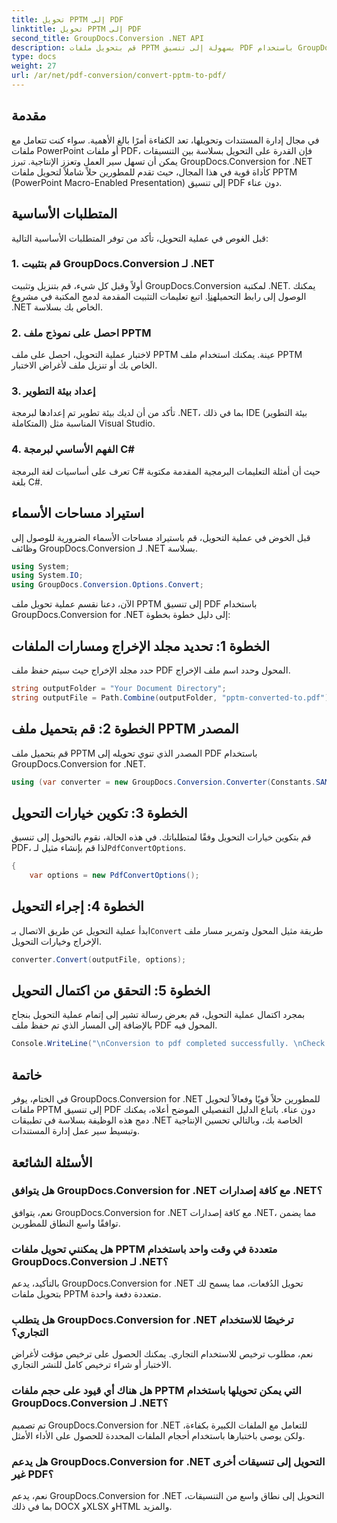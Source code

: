 ```yaml
---
title: تحويل PPTM إلى PDF
linktitle: تحويل PPTM إلى PDF
second_title: GroupDocs.Conversion .NET API
description: قم بتحويل ملفات PPTM بسهولة إلى تنسيق PDF باستخدام GroupDocs.Conversion لـ .NET. تبسيط سير عمل إدارة المستندات بسهولة.
type: docs
weight: 27
url: /ar/net/pdf-conversion/convert-pptm-to-pdf/
---
```

## مقدمة
في مجال إدارة المستندات وتحويلها، تعد الكفاءة أمرًا بالغ الأهمية. سواء كنت تتعامل مع ملفات PowerPoint أو ملفات PDF، فإن القدرة على التحويل بسلاسة بين التنسيقات يمكن أن تسهل سير العمل وتعزز الإنتاجية. تبرز GroupDocs.Conversion for .NET كأداة قوية في هذا المجال، حيث تقدم للمطورين حلاً شاملاً لتحويل ملفات PPTM (PowerPoint Macro-Enabled Presentation) إلى تنسيق PDF دون عناء.
## المتطلبات الأساسية
قبل الغوص في عملية التحويل، تأكد من توفر المتطلبات الأساسية التالية:
### 1. قم بتثبيت GroupDocs.Conversion لـ .NET
 أولاً وقبل كل شيء، قم بتنزيل وتثبيت GroupDocs.Conversion لمكتبة .NET. يمكنك الوصول إلى رابط التحميل[هنا](https://releases.groupdocs.com/conversion/net/). اتبع تعليمات التثبيت المقدمة لدمج المكتبة في مشروع .NET الخاص بك بسلاسة.
### 2. احصل على نموذج ملف PPTM
لاختبار عملية التحويل، احصل على ملف PPTM عينة. يمكنك استخدام ملف PPTM الخاص بك أو تنزيل ملف لأغراض الاختبار.
### 3. إعداد بيئة التطوير
تأكد من أن لديك بيئة تطوير تم إعدادها لبرمجة .NET، بما في ذلك IDE (بيئة التطوير المتكاملة) المناسبة مثل Visual Studio.
### 4. الفهم الأساسي لبرمجة C#
تعرف على أساسيات لغة البرمجة C# حيث أن أمثلة التعليمات البرمجية المقدمة مكتوبة بلغة C#.

## استيراد مساحات الأسماء
قبل الخوض في عملية التحويل، قم باستيراد مساحات الأسماء الضرورية للوصول إلى وظائف GroupDocs.Conversion لـ .NET بسلاسة.
```csharp
using System;
using System.IO;
using GroupDocs.Conversion.Options.Convert;
```

الآن، دعنا نقسم عملية تحويل ملف PPTM إلى تنسيق PDF باستخدام GroupDocs.Conversion for .NET إلى دليل خطوة بخطوة:
## الخطوة 1: تحديد مجلد الإخراج ومسارات الملفات
حدد مجلد الإخراج حيث سيتم حفظ ملف PDF المحول وحدد اسم ملف الإخراج.
```csharp
string outputFolder = "Your Document Directory";
string outputFile = Path.Combine(outputFolder, "pptm-converted-to.pdf");
```
## الخطوة 2: قم بتحميل ملف PPTM المصدر
قم بتحميل ملف PPTM المصدر الذي تنوي تحويله إلى PDF باستخدام GroupDocs.Conversion for .NET.
```csharp
using (var converter = new GroupDocs.Conversion.Converter(Constants.SAMPLE_PPTM))
```
## الخطوة 3: تكوين خيارات التحويل
قم بتكوين خيارات التحويل وفقًا لمتطلباتك. في هذه الحالة، نقوم بالتحويل إلى تنسيق PDF، لذا قم بإنشاء مثيل لـ`PdfConvertOptions`.
```csharp
{
    var options = new PdfConvertOptions();
```
## الخطوة 4: إجراء التحويل
 ابدأ عملية التحويل عن طريق الاتصال بـ`Convert` طريقة مثيل المحول وتمرير مسار ملف الإخراج وخيارات التحويل.
```csharp
converter.Convert(outputFile, options);
```
## الخطوة 5: التحقق من اكتمال التحويل
بمجرد اكتمال عملية التحويل، قم بعرض رسالة تشير إلى إتمام عملية التحويل بنجاح بالإضافة إلى المسار الذي تم حفظ ملف PDF المحول فيه.
```csharp
Console.WriteLine("\nConversion to pdf completed successfully. \nCheck output in {0}", outputFolder);
```

## خاتمة
في الختام، يوفر GroupDocs.Conversion for .NET للمطورين حلاً قويًا وفعالاً لتحويل ملفات PPTM إلى تنسيق PDF دون عناء. باتباع الدليل التفصيلي الموضح أعلاه، يمكنك دمج هذه الوظيفة بسلاسة في تطبيقات .NET الخاصة بك، وبالتالي تحسين الإنتاجية وتبسيط سير عمل إدارة المستندات.
## الأسئلة الشائعة
### هل يتوافق GroupDocs.Conversion for .NET مع كافة إصدارات .NET؟
نعم، يتوافق GroupDocs.Conversion for .NET مع كافة إصدارات .NET، مما يضمن توافقًا واسع النطاق للمطورين.
### هل يمكنني تحويل ملفات PPTM متعددة في وقت واحد باستخدام GroupDocs.Conversion لـ .NET؟
بالتأكيد، يدعم GroupDocs.Conversion for .NET تحويل الدُفعات، مما يسمح لك بتحويل ملفات PPTM متعددة دفعة واحدة.
### هل يتطلب GroupDocs.Conversion for .NET ترخيصًا للاستخدام التجاري؟
نعم، مطلوب ترخيص للاستخدام التجاري. يمكنك الحصول على ترخيص مؤقت لأغراض الاختبار أو شراء ترخيص كامل للنشر التجاري.
### هل هناك أي قيود على حجم ملفات PPTM التي يمكن تحويلها باستخدام GroupDocs.Conversion لـ .NET؟
تم تصميم GroupDocs.Conversion for .NET للتعامل مع الملفات الكبيرة بكفاءة، ولكن يوصى باختبارها باستخدام أحجام الملفات المحددة للحصول على الأداء الأمثل.
### هل يدعم GroupDocs.Conversion for .NET التحويل إلى تنسيقات أخرى غير PDF؟
نعم، يدعم GroupDocs.Conversion for .NET التحويل إلى نطاق واسع من التنسيقات، بما في ذلك DOCX وXLSX وHTML والمزيد.